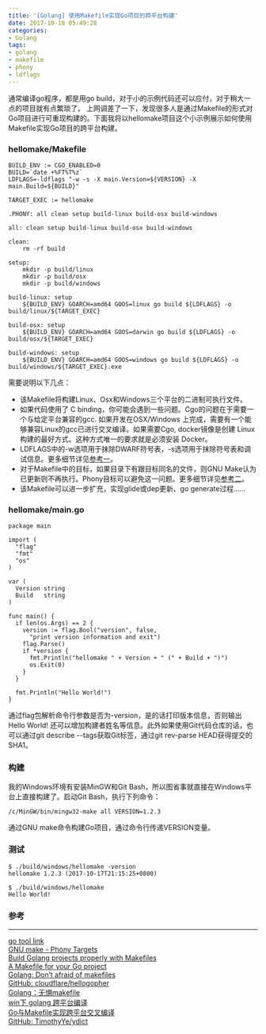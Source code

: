 ```yaml
---
title: '[Golang] 使用Makefile实现Go项目的跨平台构建'
date: 2017-10-18 05:49:28
categories: 
- Golang
tags: 
- golang
- makefile
- phony
- ldflags
---
```

通常编译go程序，都是用go build，对于小的示例代码还可以应付，对于稍大一点的项目就有点繁琐了。
上网调差了一下，发现很多人是通过Makefile的形式对Go项目进行可重现构建的。下面我将以hellomake项目这个小示例展示如何使用Makefile实现Go项目的跨平台构建。

### hellomake/Makefile

```
BUILD_ENV := CGO_ENABLED=0
BUILD=`date +%FT%T%z`
LDFLAGS=-ldflags "-w -s -X main.Version=${VERSION} -X main.Build=${BUILD}"

TARGET_EXEC := hellomake

.PHONY: all clean setup build-linux build-osx build-windows

all: clean setup build-linux build-osx build-windows

clean:
    rm -rf build

setup:
    mkdir -p build/linux
    mkdir -p build/osx
    mkdir -p build/windows

build-linux: setup
    ${BUILD_ENV} GOARCH=amd64 GOOS=linux go build ${LDFLAGS} -o build/linux/${TARGET_EXEC}

build-osx: setup
    ${BUILD_ENV} GOARCH=amd64 GOOS=darwin go build ${LDFLAGS} -o build/osx/${TARGET_EXEC}

build-windows: setup
    ${BUILD_ENV} GOARCH=amd64 GOOS=windows go build ${LDFLAGS} -o build/windows/${TARGET_EXEC}.exe
```
需要说明以下几点：
* 该Makefile将构建Linux、Osx和Windows三个平台的二进制可执行文件。
* 如果代码使用了 C binding，你可能会遇到一些问题。Cgo的问题在于需要一个与给定平台兼容的gcc. 如果开发在OSX/Windows 上完成，需要有一个能够兼容Linux的gcc已进行交叉编译。如果需要Cgo, docker镜像是创建 Linux 构建的最好方式。这种方式唯一的要求就是必须安装 Docker。
* LDFLAGS中的-w选项用于抹除DWARF符号表，-s选项用于抹除符号表和调试信息。更多细节详见[参考一](https://golang.org/cmd/link/)。
* 对于Makefile中的目标，如果目录下有跟目标同名的文件，则GNU Make认为已更新则不再执行。Phony目标可以避免这一问题。更多细节详见[参考二](https://www.gnu.org/software/make/manual/html_node/Phony-Targets.html)。
*   该Makefile可以进一步扩充，实现glide或dep更新、go generate过程......

### hellomake/main.go

```
package main

import (
  "flag"
  "fmt"
  "os"
)

var (
  Version string
  Build   string
)

func main() {
  if len(os.Args) == 2 {
    version := flag.Bool("version", false,
      "print version information and exit")
    flag.Parse()
    if *version {
      fmt.Println("hellomake " + Version + " (" + Build + ")")
      os.Exit(0)
    }
  }

  fmt.Println("Hello World!")
}
```
通过flag包解析命令行参数是否为-version，是的话打印版本信息，否则输出Hello World!
还可以增加构建者姓名等信息。此外如果使用Git代码仓库的话，也可以通过git describe --tags获取Git标签，通过git rev-parse HEAD获得提交的SHA1。

### 构建

我的Windows环境有安装MinGW和Git Bash，所以图省事就直接在Windows平台上直接构建了。启动Git Bash，执行下列命令：
```
/c/MinGW/bin/mingw32-make all VERSION=1.2.3
```
通过GNU make命令构建Go项目，通过命令行传递VERSION变量。

### 测试

```
$ ./build/windows/hellomake -version
hellomake 1.2.3 (2017-10-17T21:15:25+0800)

$ ./build/windows/hellomake
Hello World!
```

### 参考

* * *
[go tool link](https://golang.org/cmd/link/)  
[GNU make - Phony Targets](https://www.gnu.org/software/make/manual/html_node/Phony-Targets.html)  
[Build Golang projects properly with Makefiles](https://www.slideshare.net/RaPz1/build-golang-projects-properly-with-makefiles)  
[A Makefile for your Go project](https://vincent.bernat.im/en/blog/2017-makefile-build-golang#working-with-non-vendored-packages-only)  
[Golang: Don’t afraid of makefiles](https://sohlich.github.io/post/go_makefile/)  
[GitHub: cloudflare/hellogopher](https://github.com/cloudflare/hellogopher)  
[Golang：无惧makefile](http://blog.csdn.net/ZVAyIVqt0UFji/article/details/78126171)  
[win下 golang 跨平台编译](https://studygolang.com/articles/98?fr=sidebar)  
[Go与Makefile实现跨平台交叉编译](https://cn.aliyun.com/jiaocheng/121488.html)  
[GitHub: TimothyYe/ydict](https://github.com/TimothyYe/ydict/blob/master/Makefile)  